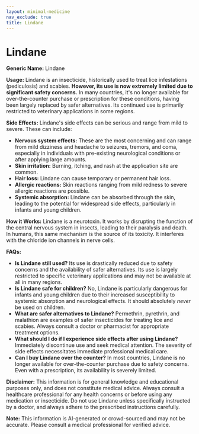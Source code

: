 ```yaml
---
layout: minimal-medicine
nav_exclude: true
title: Lindane
---
```


# Lindane

**Generic Name:** Lindane

**Usage:** Lindane is an insecticide, historically used to treat lice infestations (pediculosis) and scabies.  **However, its use is now extremely limited due to significant safety concerns.**  In many countries, it's no longer available for over-the-counter purchase or prescription for these conditions, having been largely replaced by safer alternatives.  Its continued use is primarily restricted to veterinary applications in some regions.

**Side Effects:**  Lindane's side effects can be serious and range from mild to severe.  These can include:

* **Nervous system effects:** These are the most concerning and can range from mild dizziness and headache to seizures, tremors, and coma, especially in individuals with pre-existing neurological conditions or after applying large amounts.
* **Skin irritation:**  Burning, itching, and rash at the application site are common.
* **Hair loss:**  Lindane can cause temporary or permanent hair loss.
* **Allergic reactions:**  Skin reactions ranging from mild redness to severe allergic reactions are possible.
* **Systemic absorption:** Lindane can be absorbed through the skin, leading to the potential for widespread side effects, particularly in infants and young children.


**How it Works:** Lindane is a neurotoxin. It works by disrupting the function of the central nervous system in insects, leading to their paralysis and death. In humans, this same mechanism is the source of its toxicity.  It interferes with the chloride ion channels in nerve cells.


**FAQs:**

* **Is Lindane still used?**  Its use is drastically reduced due to safety concerns and the availability of safer alternatives.  Its use is largely restricted to specific veterinary applications and may not be available at all in many regions.
* **Is Lindane safe for children?** No, Lindane is particularly dangerous for infants and young children due to their increased susceptibility to systemic absorption and neurological effects.  It should absolutely *never* be used on children.
* **What are safer alternatives to Lindane?** Permethrin, pyrethrin, and malathion are examples of safer insecticides for treating lice and scabies. Always consult a doctor or pharmacist for appropriate treatment options.
* **What should I do if I experience side effects after using Lindane?** Immediately discontinue use and seek medical attention.  The severity of side effects necessitates immediate professional medical care.
* **Can I buy Lindane over the counter?**  In most countries, Lindane is no longer available for over-the-counter purchase due to safety concerns.  Even with a prescription, its availability is severely limited.


**Disclaimer:** This information is for general knowledge and educational purposes only, and does not constitute medical advice.  Always consult a healthcare professional for any health concerns or before using any medication or insecticide.  Do not use Lindane unless specifically instructed by a doctor, and always adhere to the prescribed instructions carefully.


**Note:** This information is AI-generated or crowd-sourced and may not be accurate. Please consult a medical professional for verified advice.